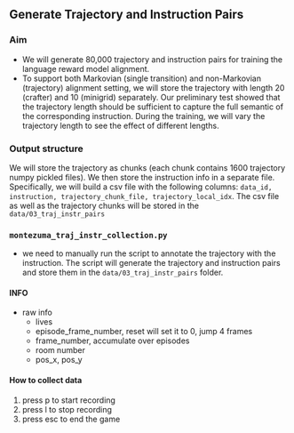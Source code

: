 ## Generate Trajectory and Instruction Pairs

### Aim

- We will generate 80,000 trajectory and instruction pairs for training the language reward model alignment.
- To support both Markovian (single transition) and non-Markovian (trajectory) alignment setting, we will store the trajectory with length 20 (crafter) and 10 (minigrid) separately. Our preliminary test showed that the trajectory length should be sufficient to capture the full semantic of the corresponding instruction. During the training, we will vary the trajectory length to see the effect of different lengths.

### Output structure 

We will store the trajectory as chunks (each chunk contains 1600 trajectory numpy pickled files). We then store the instruction info in a separate file. Specifically, we will build a csv file with the following columns: `data_id, instruction, trajectory_chunk_file, trajectory_local_idx`. The csv file as well as the trajectory chunks will be stored in the 
`data/03_traj_instr_pairs`


### `montezuma_traj_instr_collection.py`
- we need to manually run the script to annotate the trajectory with the instruction. The script will generate the trajectory and instruction pairs and store them in the `data/03_traj_instr_pairs` folder.
#### INFO 
- raw info
  - lives 
  - episode_frame_number, reset will set it to 0, jump 4 frames
  - frame_number, accumulate over episodes
  - room number
  - pos_x, pos_y


#### How to collect data
1. press p to start recording 
2. press l to stop recording 
3. press esc to end the game
